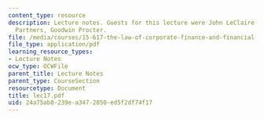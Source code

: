 ```yaml
---
content_type: resource
description: Lecture notes. Guests for this lecture were John LeClaire and David Watson,
  Partners, Goodwin Procter.
file: /media/courses/15-617-the-law-of-corporate-finance-and-financial-markets-spring-2004/24a75ab8239ea3472050ed5f2df74f17_lec17.pdf
file_type: application/pdf
learning_resource_types:
- Lecture Notes
ocw_type: OCWFile
parent_title: Lecture Notes
parent_type: CourseSection
resourcetype: Document
title: lec17.pdf
uid: 24a75ab8-239e-a347-2050-ed5f2df74f17
---
```

